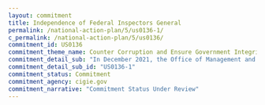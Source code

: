 ```yaml
---
layout: commitment
title: Independence of Federal Inspectors General
permalink: /national-action-plan/5/us0136-1/
c_permalink: /national-action-plan/5/us0136/
commitment_id: US0136
commitment_theme_name: Counter Corruption and Ensure Government Integrity and Accountability to the Public
commitment_detail_sub: "In December 2021, the Office of Management and Budget (OMB) released guidance to Federal agencies and departments, calling on agency heads to establish productive and cooperative relationships with agency IGs. The Biden-Harris Administration commits to ongoing implementation of the December 2021 guidance."
commitment_detail_sub_id: "US0136-1"
commitment_status: Commitment
commitment_agency: cigie.gov
commitment_narrative: "Commitment Status Under Review"
---
```


